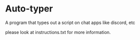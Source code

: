 # Auto-typer
A program that types out a script on chat apps like discord, etc

please look at instructions.txt for more information.
